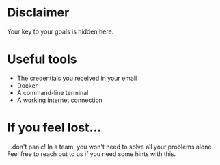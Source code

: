 # Disclaimer
Your key to your goals is hidden here.

# Useful tools
- The credentials you received in your email
- Docker
- A command-line terminal
- A working internet connection

# If you feel lost...
...don't panic! In a team, you won't need to solve all your problems alone. Feel free to reach out to us if you need some hints with this.
